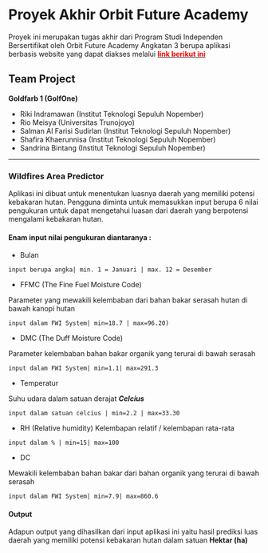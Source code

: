 # Proyek Akhir Orbit Future Academy 
Proyek ini merupakan tugas akhir dari Program Studi Independen Bersertifikat oleh Orbit Future Academy Angkatan 3 berupa aplikasi berbasis website yang dapat diakses melalui <a href="http://golfone.pythonanywhere.com"><b style="color:red">link berikut ini</b></a>

## Team Project
**Goldfarb 1 (GolfOne)**
- Riki Indramawan (Institut Teknologi Sepuluh Nopember)
- Rio Meisya (Universitas Trunojoyo)
- Salman Al Farisi Sudirlan (Institut Teknologi Sepuluh Nopember)
- Shafira Khaerunnisa (Institut Teknologi Sepuluh Nopember)
- Sandrina Bintang (Institut Teknologi Sepuluh Nopember)
---
### Wildfires Area Predictor
Aplikasi ini dibuat untuk menentukan luasnya daerah yang memiliki potensi kebakaran hutan. 
Pengguna diminta untuk memasukkan input berupa 6 nilai pengukuran untuk dapat mengetahui luasan dari daerah yang berpotensi mengalami kebakaran hutan. 

#### Enam input nilai pengukuran diantaranya : 
- Bulan 

`input berupa angka| min. 1 = Januari | max. 12 = Desember`

- FFMC (The Fine Fuel Moisture Code)

Parameter yang mewakili kelembaban dari bahan bakar serasah hutan di bawah kanopi hutan

`input dalam FWI System| min=18.7 | max=96.20)`

- DMC (The Duff Moisture Code)

Parameter kelembaban bahan bakar organik yang terurai di bawah serasah

`input dalam FWI System| min=1.1| max=291.3`

- Temperatur

Suhu udara dalam satuan derajat ***Celcius***

`input dalam satuan celcius | min=2.2 | max=33.30`

- RH (Relative humidity)
Kelembapan relatif / kelembapan rata-rata

`input dalam % | min=15| max=100`

- DC

Mewakili kelembaban bahan bakar dari bahan organik yang terurai di bawah serasah

`input dalam FWI System| min=7.9| max=860.6`

#### Output
Adapun output yang dihasilkan dari input aplikasi ini yaitu hasil prediksi luas daerah yang memiliki potensi kebakaran hutan dalam satuan **Hektar (ha)**
